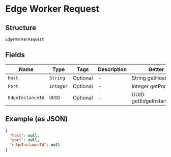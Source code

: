 
# Edge Worker Request

## Structure

`EdgeWorkerRequest`

## Fields

| Name | Type | Tags | Description | Getter | Setter |
|  --- | --- | --- | --- | --- | --- |
| `Host` | `String` | Optional | - | String getHost() | setHost(String host) |
| `Port` | `Integer` | Optional | - | Integer getPort() | setPort(Integer port) |
| `EdgeInstanceId` | `UUID` | Optional | - | UUID getEdgeInstanceId() | setEdgeInstanceId(UUID edgeInstanceId) |

## Example (as JSON)

```json
{
  "host": null,
  "port": null,
  "edgeInstanceId": null
}
```

